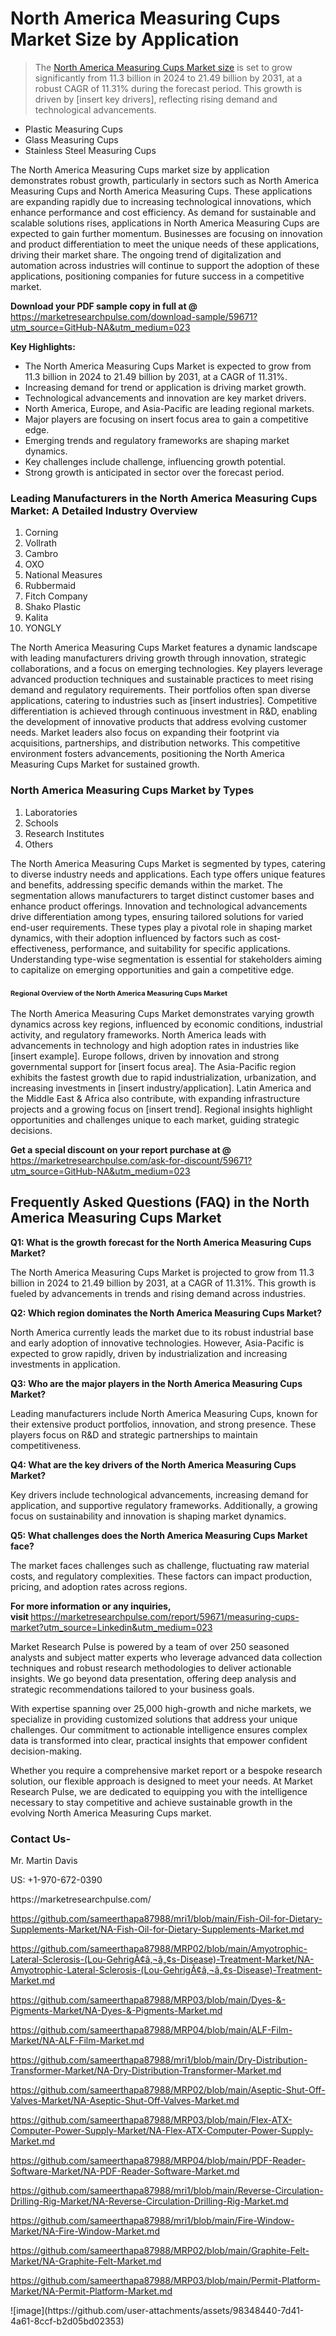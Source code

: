 <h1>North America Measuring Cups Market&nbsp;Size by Application</h1><blockquote><p>The <a href="https://marketresearchpulse.com/download-sample/59671?utm_source=GitHub-NA&amp;utm_medium=023">North America Measuring Cups Market size</a> is set to grow significantly from 11.3 billion in 2024 to 21.49 billion by 2031, at a robust CAGR of 11.31% during the forecast period. This growth is driven by [insert key drivers], reflecting rising demand and technological advancements.</p></blockquote><ul><li>Plastic Measuring Cups<li> Glass Measuring Cups<li> Stainless Steel Measuring Cups</li></ul><p>The North America Measuring Cups market size by application demonstrates robust growth, particularly in sectors such as North America Measuring Cups and North America Measuring Cups. These applications are expanding rapidly due to increasing technological innovations, which enhance performance and cost efficiency. As demand for sustainable and scalable solutions rises, applications in North America Measuring Cups are expected to gain further momentum. Businesses are focusing on innovation and product differentiation to meet the unique needs of these applications, driving their market share. The ongoing trend of digitalization and automation across industries will continue to support the adoption of these applications, positioning companies for future success in a competitive market.</p><p><strong>Download your PDF sample copy in full at @ </strong><a href="https://marketresearchpulse.com/download-sample/59671?utm_source=GitHub-NA&amp;utm_medium=023">https://marketresearchpulse.com/download-sample/59671?utm_source=GitHub-NA&amp;utm_medium=023</a></p><p><strong>Key Highlights: </strong></p><ul><li>The North America Measuring Cups Market is expected to grow from 11.3 billion in 2024 to 21.49 billion by 2031, at a CAGR of 11.31%.</li><li>Increasing demand for trend or application is driving market growth.</li><li>Technological advancements and innovation are key market drivers.</li><li>North America, Europe, and Asia-Pacific are leading regional markets.</li><li>Major players are focusing on insert focus area to gain a competitive edge.</li><li>Emerging trends and regulatory frameworks are shaping market dynamics.</li><li>Key challenges include challenge, influencing growth potential.</li><li>Strong growth is anticipated in sector over the forecast period.</li></ul><h3>Leading Manufacturers in the North America Measuring Cups Market: A Detailed Industry Overview</h3><ol><li>Corning</li><li>Vollrath</li><li>Cambro</li><li>OXO</li><li>National Measures</li><li>Rubbermaid</li><li>Fitch Company</li><li>Shako Plastic</li><li>Kalita</li><li>YONGLY</li></ol><div class="flex max-w-full flex-col flex-grow"><div class="min-h-8 text-message flex w-full flex-col items-end gap-2 whitespace-normal break-words [.text-message+&amp;]:mt-5" dir="auto" data-message-author-role="assistant" data-message-id="fd8432e4-4910-450d-b182-61b7bfb0a01f" data-message-model-slug="gpt-4o"><div class="flex w-full flex-col gap-1 empty:hidden first:pt-[3px]"><div class="markdown prose w-full break-words dark:prose-invert light"><p>The North America Measuring Cups Market features a dynamic landscape with leading manufacturers driving growth through innovation, strategic collaborations, and a focus on emerging technologies. Key players leverage advanced production techniques and sustainable practices to meet rising demand and regulatory requirements. Their portfolios often span diverse applications, catering to industries such as [insert industries]. Competitive differentiation is achieved through continuous investment in R&amp;D, enabling the development of innovative products that address evolving customer needs. Market leaders also focus on expanding their footprint via acquisitions, partnerships, and distribution networks. This competitive environment fosters advancements, positioning the North America Measuring Cups Market for sustained growth.</p></div></div></div></div><h3>North America Measuring Cups Market by Types</h3><ol><li>Laboratories<li> Schools<li> Research Institutes<li> Others</li></ol><div class="flex max-w-full flex-col flex-grow"><div class="min-h-8 text-message flex w-full flex-col items-end gap-2 whitespace-normal break-words [.text-message+&amp;]:mt-5" dir="auto" data-message-author-role="assistant" data-message-id="084470be-0bb7-4664-bddf-5156b4f41249" data-message-model-slug="gpt-4o-mini"><div class="flex w-full flex-col gap-1 empty:hidden first:pt-[3px]"><div class="markdown prose w-full break-words dark:prose-invert light"><p>The North America Measuring Cups Market is segmented by types, catering to diverse industry needs and applications. Each type offers unique features and benefits, addressing specific demands within the market. The segmentation allows manufacturers to target distinct customer bases and enhance product offerings. Innovation and technological advancements drive differentiation among types, ensuring tailored solutions for varied end-user requirements. These types play a pivotal role in shaping market dynamics, with their adoption influenced by factors such as cost-effectiveness, performance, and suitability for specific applications. Understanding type-wise segmentation is essential for stakeholders aiming to capitalize on emerging opportunities and gain a competitive edge.</p></div></div></div></div><h3><span style="font-size: 11px;">Regional Overview of the North America Measuring Cups Market</span></h3><div class="flex max-w-full flex-col flex-grow"><div class="min-h-8 text-message flex w-full flex-col items-end gap-2 whitespace-normal break-words [.text-message+&amp;]:mt-5" dir="auto" data-message-author-role="assistant" data-message-id="e9038762-ce64-4e30-91c9-9bd413514231" data-message-model-slug="gpt-4o-mini"><div class="flex w-full flex-col gap-1 empty:hidden first:pt-[3px]"><div class="markdown prose w-full break-words dark:prose-invert light"><p>The North America Measuring Cups Market demonstrates varying growth dynamics across key regions, influenced by economic conditions, industrial activity, and regulatory frameworks. North America leads with advancements in technology and high adoption rates in industries like [insert example]. Europe follows, driven by innovation and strong governmental support for [insert focus area]. The Asia-Pacific region exhibits the fastest growth due to rapid industrialization, urbanization, and increasing investments in [insert industry/application]. Latin America and the Middle East &amp; Africa also contribute, with expanding infrastructure projects and a growing focus on [insert trend]. Regional insights highlight opportunities and challenges unique to each market, guiding strategic decisions.</p></div></div></div></div><p><strong>Get a special discount on your report purchase at @ </strong><a href="https://marketresearchpulse.com/ask-for-discount/59671?utm_source=GitHub-NA&amp;utm_medium=023">https://marketresearchpulse.com/ask-for-discount/59671?utm_source=GitHub-NA&amp;utm_medium=023</a></p><h2>Frequently Asked Questions (FAQ) in the North America Measuring Cups Market</h2><p><strong>Q1: What is the growth forecast for the North America Measuring Cups Market?</strong></p><p>The North America Measuring Cups Market is projected to grow from 11.3 billion in 2024 to 21.49 billion by 2031, at a CAGR of 11.31%. This growth is fueled by advancements in trends and rising demand across industries.</p><p><strong>Q2: Which region dominates the North America Measuring Cups Market?</strong></p><p>North America currently leads the market due to its robust industrial base and early adoption of innovative technologies. However, Asia-Pacific is expected to grow rapidly, driven by industrialization and increasing investments in application.</p><p><strong>Q3: Who are the major players in the North America Measuring Cups Market?</strong></p><p>Leading manufacturers include North America Measuring Cups, known for their extensive product portfolios, innovation, and strong presence. These players focus on R&amp;D and strategic partnerships to maintain competitiveness.</p><p><strong>Q4: What are the key drivers of the North America Measuring Cups Market?</strong></p><p>Key drivers include technological advancements, increasing demand for application, and supportive regulatory frameworks. Additionally, a growing focus on sustainability and innovation is shaping market dynamics.</p><p><strong>Q5: What challenges does the North America Measuring Cups Market face?</strong></p><p>The market faces challenges such as challenge, fluctuating raw material costs, and regulatory complexities. These factors can impact production, pricing, and adoption rates across regions.</p><p><strong>For more information or any inquiries, visit&nbsp;</strong><a href="https://marketresearchpulse.com/report/59671/measuring-cups-market?utm_source=Linkedin&utm_medium=023">https://marketresearchpulse.com/report/59671/measuring-cups-market?utm_source=Linkedin&utm_medium=023</a></p><p>Market Research Pulse is powered by a team of over 250 seasoned analysts and subject matter experts who leverage advanced data collection techniques and robust research methodologies to deliver actionable insights. We go beyond data presentation, offering deep analysis and strategic recommendations tailored to your business goals.</p><p>With expertise spanning over 25,000 high-growth and niche markets, we specialize in providing customized solutions that address your unique challenges. Our commitment to actionable intelligence ensures complex data is transformed into clear, practical insights that empower confident decision-making.</p><p>Whether you require a comprehensive market report or a bespoke research solution, our flexible approach is designed to meet your needs. At Market Research Pulse, we are dedicated to equipping you with the intelligence necessary to stay competitive and achieve sustainable growth in the evolving North America Measuring Cups market.</p><h3><strong>Contact Us-</strong></h3><p>Mr. Martin Davis</p><p>US: +1-970-672-0390</p><p>https://marketresearchpulse.com/</p><p><a href="https://github.com/sameerthapa87988/mri1/blob/main/Fish-Oil-for-Dietary-Supplements-Market/NA-Fish-Oil-for-Dietary-Supplements-Market.md">https://github.com/sameerthapa87988/mri1/blob/main/Fish-Oil-for-Dietary-Supplements-Market/NA-Fish-Oil-for-Dietary-Supplements-Market.md</a></p><p><a href="https://github.com/sameerthapa87988/MRP02/blob/main/Amyotrophic-Lateral-Sclerosis-(Lou-GehrigÃ¢â‚¬â„¢s-Disease)-Treatment-Market/NA-Amyotrophic-Lateral-Sclerosis-(Lou-GehrigÃ¢â‚¬â„¢s-Disease)-Treatment-Market.md">https://github.com/sameerthapa87988/MRP02/blob/main/Amyotrophic-Lateral-Sclerosis-(Lou-GehrigÃ¢â‚¬â„¢s-Disease)-Treatment-Market/NA-Amyotrophic-Lateral-Sclerosis-(Lou-GehrigÃ¢â‚¬â„¢s-Disease)-Treatment-Market.md</a></p><p><a href="https://github.com/sameerthapa87988/MRP03/blob/main/Dyes-&-Pigments-Market/NA-Dyes-&-Pigments-Market.md">https://github.com/sameerthapa87988/MRP03/blob/main/Dyes-&-Pigments-Market/NA-Dyes-&-Pigments-Market.md</a></p><p><a href="https://github.com/sameerthapa87988/MRP04/blob/main/ALF-Film-Market/NA-ALF-Film-Market.md">https://github.com/sameerthapa87988/MRP04/blob/main/ALF-Film-Market/NA-ALF-Film-Market.md</a></p><p><a href="https://github.com/sameerthapa87988/mri1/blob/main/Dry-Distribution-Transformer-Market/NA-Dry-Distribution-Transformer-Market.md">https://github.com/sameerthapa87988/mri1/blob/main/Dry-Distribution-Transformer-Market/NA-Dry-Distribution-Transformer-Market.md</a></p><p><a href="https://github.com/sameerthapa87988/MRP02/blob/main/Aseptic-Shut-Off-Valves-Market/NA-Aseptic-Shut-Off-Valves-Market.md">https://github.com/sameerthapa87988/MRP02/blob/main/Aseptic-Shut-Off-Valves-Market/NA-Aseptic-Shut-Off-Valves-Market.md</a></p><p><a href="https://github.com/sameerthapa87988/MRP03/blob/main/Flex-ATX-Computer-Power-Supply-Market/NA-Flex-ATX-Computer-Power-Supply-Market.md">https://github.com/sameerthapa87988/MRP03/blob/main/Flex-ATX-Computer-Power-Supply-Market/NA-Flex-ATX-Computer-Power-Supply-Market.md</a></p><p><a href="https://github.com/sameerthapa87988/MRP04/blob/main/PDF-Reader-Software-Market/NA-PDF-Reader-Software-Market.md">https://github.com/sameerthapa87988/MRP04/blob/main/PDF-Reader-Software-Market/NA-PDF-Reader-Software-Market.md</a></p><p><a href="https://github.com/sameerthapa87988/mri1/blob/main/Reverse-Circulation-Drilling-Rig-Market/NA-Reverse-Circulation-Drilling-Rig-Market.md">https://github.com/sameerthapa87988/mri1/blob/main/Reverse-Circulation-Drilling-Rig-Market/NA-Reverse-Circulation-Drilling-Rig-Market.md</a></p><p><a href="https://github.com/sameerthapa87988/mri1/blob/main/Fire-Window-Market/NA-Fire-Window-Market.md">https://github.com/sameerthapa87988/mri1/blob/main/Fire-Window-Market/NA-Fire-Window-Market.md</a></p><p><a href="https://github.com/sameerthapa87988/MRP02/blob/main/Graphite-Felt-Market/NA-Graphite-Felt-Market.md">https://github.com/sameerthapa87988/MRP02/blob/main/Graphite-Felt-Market/NA-Graphite-Felt-Market.md</a></p><p><a href="https://github.com/sameerthapa87988/MRP03/blob/main/Permit-Platform-Market/NA-Permit-Platform-Market.md">https://github.com/sameerthapa87988/MRP03/blob/main/Permit-Platform-Market/NA-Permit-Platform-Market.md</a></p>
![image](https://github.com/user-attachments/assets/98348440-7d41-4a61-8ccf-b2d05bd02353)
